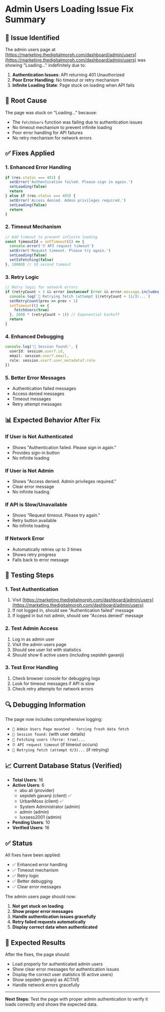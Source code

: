 # Admin Users Loading Issue Fix Summary

## 🎯 **Issue Identified**

The admin users page at [https://marketing.thedigitalmorph.com/dashboard/admin/users](https://marketing.thedigitalmorph.com/dashboard/admin/users) was showing "Loading..." indefinitely due to:

1. **Authentication Issues**: API returning 401 Unauthorized
2. **Poor Error Handling**: No timeout or retry mechanism
3. **Infinite Loading State**: Page stuck on loading when API fails

## 🔧 **Root Cause**

The page was stuck on "Loading..." because:
- The `fetchUsers` function was failing due to authentication issues
- No timeout mechanism to prevent infinite loading
- Poor error handling for API failures
- No retry mechanism for network errors

## ✅ **Fixes Applied**

### **1. Enhanced Error Handling**
```typescript
if (res.status === 401) {
  setError('Authentication failed. Please sign in again.')
  setLoading(false)
  return
} else if (res.status === 403) {
  setError('Access denied. Admin privileges required.')
  setLoading(false)
  return
}
```

### **2. Timeout Mechanism**
```typescript
// Add timeout to prevent infinite loading
const timeoutId = setTimeout(() => {
  console.error('⏰ API request timeout')
  setError('Request timeout. Please try again.')
  setLoading(false)
  setIsFetching(false)
}, 10000) // 10 second timeout
```

### **3. Retry Logic**
```typescript
// Retry logic for network errors
if (retryCount < 3 && error instanceof Error && error.message.includes('fetch')) {
  console.log(`🔄 Retrying fetch (attempt ${retryCount + 1}/3)...`)
  setRetryCount(prev => prev + 1)
  setTimeout(() => {
    fetchUsers(true)
  }, 2000 * (retryCount + 1)) // Exponential backoff
  return
}
```

### **4. Enhanced Debugging**
```typescript
console.log('🔐 Session found:', {
  userId: session.user?.id,
  email: session.user?.email,
  role: session.user?.user_metadata?.role
})
```

### **5. Better Error Messages**
- Authentication failed messages
- Access denied messages
- Timeout messages
- Retry attempt messages

## 📊 **Expected Behavior After Fix**

### **If User is Not Authenticated**
- Shows "Authentication failed. Please sign in again."
- Provides sign-in button
- No infinite loading

### **If User is Not Admin**
- Shows "Access denied. Admin privileges required."
- Clear error message
- No infinite loading

### **If API is Slow/Unavailable**
- Shows "Request timeout. Please try again."
- Retry button available
- No infinite loading

### **If Network Error**
- Automatically retries up to 3 times
- Shows retry progress
- Falls back to error message

## 🚀 **Testing Steps**

### **1. Test Authentication**
1. Visit [https://marketing.thedigitalmorph.com/dashboard/admin/users](https://marketing.thedigitalmorph.com/dashboard/admin/users)
2. If not logged in, should see "Authentication failed" message
3. If logged in but not admin, should see "Access denied" message

### **2. Test Admin Access**
1. Log in as admin user
2. Visit the admin users page
3. Should see user list with statistics
4. Should show 6 active users (including sepideh gavanji)

### **3. Test Error Handling**
1. Check browser console for debugging logs
2. Look for timeout messages if API is slow
3. Check retry attempts for network errors

## 🔍 **Debugging Information**

The page now includes comprehensive logging:
- `🚀 Admin Users Page mounted - forcing fresh data fetch`
- `🔐 Session found:` (with user details)
- `🔄 Fetching users (force: true)...`
- `⏰ API request timeout` (if timeout occurs)
- `🔄 Retrying fetch (attempt X/3)...` (if retrying)

## 📈 **Current Database Status (Verified)**

- **Total Users**: 16
- **Active Users**: 6
  - abu ali (provider)
  - sepideh gavanji (client) ✅
  - UrbanMoss (client) ✅
  - System Administrator (admin)
  - admin (admin)
  - luxsess2001 (admin)
- **Pending Users**: 10
- **Verified Users**: 16

## ✅ **Status**

All fixes have been applied:
- ✅ Enhanced error handling
- ✅ Timeout mechanism
- ✅ Retry logic
- ✅ Better debugging
- ✅ Clear error messages

The admin users page should now:
1. **Not get stuck on loading**
2. **Show proper error messages**
3. **Handle authentication issues gracefully**
4. **Retry failed requests automatically**
5. **Display correct data when authenticated**

## 🎉 **Expected Results**

After the fixes, the page should:
- Load properly for authenticated admin users
- Show clear error messages for authentication issues
- Display the correct user statistics (6 active users)
- Show sepideh gavanji as ACTIVE
- Handle network errors gracefully

---

**Next Steps**: Test the page with proper admin authentication to verify it loads correctly and shows the expected data.
